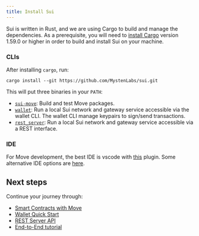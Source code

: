 ```yaml
---
title: Install Sui
---
```


Sui is written in Rust, and we are using Cargo to build and manage the
dependencies.  As a prerequisite, you will need to [install
Cargo](https://doc.rust-lang.org/cargo/getting-started/installation.html)
version 1.59.0 or higher in order to build and install Sui on your machine.

### CLIs

After installing `cargo`, run:

```shell
cargo install --git https://github.com/MystenLabs/sui.git
```

This will put three binaries in your `PATH`:
* [`sui-move`](move.md): Build and test Move packages.
* [`wallet`](wallet.md): Run a local Sui network and gateway service accessible via the wallet CLI. The wallet CLI manage keypairs to sign/send transactions.
* [`rest_server`](rest-api.md): Run a local Sui network and gateway service accessible via a REST interface.

### IDE
For Move development, the best IDE is vscode with [this](https://marketplace.visualstudio.com/items?itemName=move.move-analyzer) plugin. Some alternative IDE options are [here]( https://github.com/MystenLabs/awesome-move#ide).

## Next steps

Continue your journey through:

* [Smart Contracts with Move](move.md)
* [Wallet Quick Start](wallet.md)
* [REST Server API](rest-api.md)
* [End-to-End tutorial](../explore/tutorials.md)
